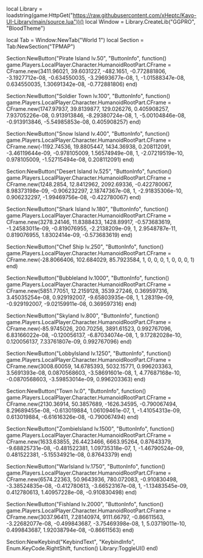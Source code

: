 local Library = loadstring(game:HttpGet("https://raw.githubusercontent.com/xHeptc/Kavo-UI-Library/main/source.lua"))()
local Window = Library.CreateLib("GGPRO", "BloodTheme")

local Tab = Window:NewTab("World 1")
local Section = Tab:NewSection("TPMAP")

Section:NewButton("Pirate Island lv.50", "ButtonInfo", function()
    game.Players.LocalPlayer.Character.HumanoidRootPart.CFrame = CFrame.new(3411.96021, 39.6031227, -482.1651, -0.772881806, -3.1927712e-08, -0.634550035, -3.29693677e-08, 1, -1.01588347e-08, 0.634550035, 1.30691342e-08, -0.772881806)
end)

Section:NewButton("Soldier Town lv.100", "ButtonInfo", function()
    game.Players.LocalPlayer.Character.HumanoidRootPart.CFrame = CFrame.new(1747.97937, 39.8139877, 129.026276, 0.405908257, 7.93705226e-08, 0.913913846, -8.29380724e-08, 1, -5.00104846e-08, -0.913913846, -5.54985853e-08, 0.405908257)
end)

Section:NewButton("Snow Island lv.400", "ButtonInfo", function()
    game.Players.LocalPlayer.Character.HumanoidRootPart.CFrame = CFrame.new(-1192.74536, 19.8805447, 1434.36938, 0.208112091, -3.46119644e-09, -0.978105009, 1.56574949e-08, 1, -2.07219519e-10, 0.978105009, -1.52715494e-08, 0.208112091)
end)

Section:NewButton("Desert Island lv.525", "ButtonInfo", function()
    game.Players.LocalPlayer.Character.HumanoidRootPart.CFrame = CFrame.new(1248.2854, 12.8412962, 2092.69336, -0.422780067, 8.98373198e-09, -0.906232297, 2.18747367e-08, 1, -2.91835306e-10, 0.906232297, -1.99469756e-08, -0.422780067)
end)

Section:NewButton("Shark Island lv.180", "ButtonInfo", function()
    game.Players.LocalPlayer.Character.HumanoidRootPart.CFrame = CFrame.new(3278.24146, 11.8388433, 1428.89917, -0.573683619, -1.24583011e-09, -0.819076955, -2.2138209e-09, 1, 2.9548787e-11, 0.819076955, 1.8302414e-09, -0.573683619)
end)

Section:NewButton("Chef Ship lv.250", "ButtonInfo", function()
    game.Players.LocalPlayer.Character.HumanoidRootPart.CFrame = CFrame.new(-28.8066406, 102.684029, 85.7923584, 1, 0, 0, 0, 1, 0, 0, 0, 1)
end)

Section:NewButton("Bubbleland lv.1000", "ButtonInfo", function()
    game.Players.LocalPlayer.Character.HumanoidRootPart.CFrame = CFrame.new(5851.77051, 12.2159128, 3539.27246, 0.369597316, 3.45035254e-08, 0.929192007, -9.65803935e-08, 1, 1.28319e-09, -0.929192007, -9.02159911e-08, 0.369597316)
end)

Section:NewButton("Skyland lv.800", "ButtonInfo", function()
    game.Players.LocalPlayer.Character.HumanoidRootPart.CFrame = CFrame.new(-85.9745026, 200.70256, 3891.61523, 0.992767096, 6.83166022e-08, -0.120056137, -6.87034074e-08, 1, 9.17282028e-10, 0.120056137, 7.33761807e-09, 0.992767096)
end)

Section:NewButton("LobbyIsland lv.1250", "ButtonInfo", function()
    game.Players.LocalPlayer.Character.HumanoidRootPart.CFrame = CFrame.new(3008.60059, 14.6785393, 5032.15771, 0.996203363, 3.5691393e-08, 0.0870568603, -3.58691601e-08, 1, 4.77687168e-10, -0.0870568603, -3.59853014e-09, 0.996203363)
end)

Section:NewButton("Town lv.0", "ButtonInfo", function()
    game.Players.LocalPlayer.Character.HumanoidRootPart.CFrame = CFrame.new(2130.36914, 50.3857689, -1626.34595, -0.790067494, 8.29689455e-08, -0.613019884, 1.06109461e-07, 1, -1.41054313e-09, 0.613019884, -6.61616326e-08, -0.790067494)
end)

Section:NewButton("ZombieIsland lv.1500", "ButtonInfo", function()
    game.Players.LocalPlayer.Character.HumanoidRootPart.CFrame = CFrame.new(1633.63855, 26.4423466, 6663.95264, 0.87643379, -9.68825731e-08, -0.481522381, 1.09735318e-07, 1, -1.46790524e-09, 0.481522381, -5.15534921e-08, 0.87643379)
end)

Section:NewButton("WarIsland lv.1750", "ButtonInfo", function()
    game.Players.LocalPlayer.Character.HumanoidRootPart.CFrame = CFrame.new(6574.22363, 50.9643936, 780.072083, -0.910830498, -3.38524835e-08, -0.412780613, -3.66523167e-08, 1, -1.13483545e-09, 0.412780613, 1.40957228e-08, -0.910830498)
end)

Section:NewButton("Fishland lv.2000", "ButtonInfo", function()
    game.Players.LocalPlayer.Character.HumanoidRootPart.CFrame = CFrame.new(3037.96411, 7.28140974, 9111.66797, -0.86611563, -3.22682077e-08, -0.499843687, -3.75469398e-08, 1, 5.03719011e-10, 0.499843687, 1.92038794e-08, -0.86611563)
end)

Section:NewKeybind("KeybindText", "KeybindInfo", Enum.KeyCode.RightShift, function()
	Library:ToggleUI()
end)
